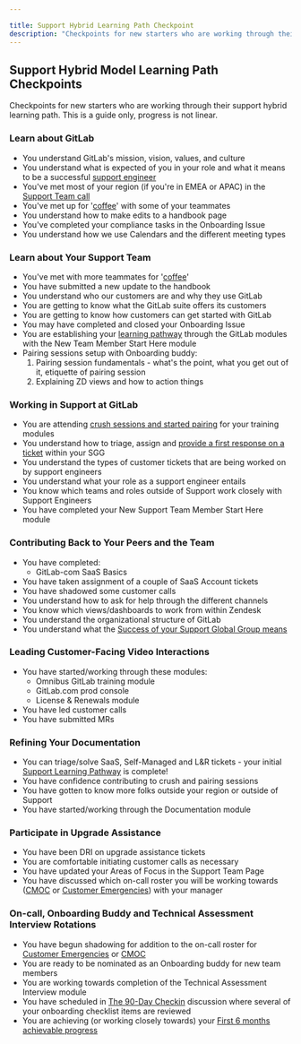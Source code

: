 ```yaml
---

title: Support Hybrid Learning Path Checkpoint
description: "Checkpoints for new starters who are working through their support hybrid learning path. This is a guide only, progress is not linear."
---
```






## Support Hybrid Model Learning Path Checkpoints

Checkpoints for new starters who are working through their support hybrid learning path. This is a guide only, progress is not linear.

### Learn about GitLab

- You understand GitLab's mission, vision, values, and culture
- You understand what is expected of you in your role and what it means to be a successful [support engineer](/job-families/engineering/support-engineer/#support-engineer)
- You've met most of your region (if you're in EMEA or APAC) in the [Support Team call](/handbook/support/workflows/team/weekly_team_call)
- You've met up for '[coffee](/handbook/company/culture/all-remote/informal-communication/#coffee-chats)' with some of your teammates
- You understand how to make edits to a handbook page
- You've completed your compliance tasks in the Onboarding Issue
- You understand how we use Calendars and the different meeting types

### Learn about Your Support Team

- You've met with more teammates for '[coffee](/handbook/company/culture/all-remote/informal-communication/#coffee-chats)'
- You have submitted a new update to the handbook
- You understand who our customers are and why they use GitLab
- You are getting to know what the GitLab suite offers its customers
- You are getting to know how customers can get started with GitLab
- You may have completed and closed your Onboarding Issue  
- You are establishing your [learning pathway](/handbook/support/training/#support-manager-onboarding-pathway) through the GitLab modules with the New Team Member Start Here module
- Pairing sessions setup with Onboarding buddy:
  1. Pairing session fundamentals - what's the point, what you get out of it, etiquette of pairing session
  1. Explaining ZD views and how to action things

### Working in Support at GitLab

- You are attending [crush sessions and started pairing](https://gitlab.com/gitlab-com/support/support-pairing/-/issues/?sort=popularity&state=all) for your training modules
- You understand how to triage, assign and [provide a first response on a ticket](/handbook/support/workflows/working-on-tickets#providing-a-first-response-to-a-ticket) within your SGG
- You understand the types of customer tickets that are being worked on by support engineers
- You understand what your role as a support engineer entails
- You know which teams and roles outside of Support work closely with Support Engineers
- You have completed your New Support Team Member Start Here module

### Contributing Back to Your Peers and the Team

- You have completed:
  - GitLab-com SaaS Basics
- You have taken assignment of a couple of SaaS Account tickets
- You have shadowed some customer calls
- You understand how to ask for help through the different channels
- You know which views/dashboards to work from within Zendesk
- You understand the organizational structure of GitLab
- You understand what the [Success of your Support Global Group means](/handbook/support/support-global-groups/#success-of-their-group-means)

### Leading Customer-Facing Video Interactions

- You have started/working through these modules:
  - Omnibus GitLab training module
  - GitLab.com prod console
  - License & Renewals module
- You have led customer calls
- You have submitted MRs

### Refining Your Documentation

- You can triage/solve SaaS, Self-Managed and L&R tickets - your initial [Support Learning Pathway](/handbook/support/training/#support-learning-pathways) is complete!
- You have confidence contributing to crush and pairing sessions
- You have gotten to know more folks outside your region or outside of Support
- You have started/working through the Documentation module

### Participate in Upgrade Assistance

- You have been DRI on upgrade assistance tickets
- You are comfortable initiating customer calls as necessary
- You have updated your Areas of Focus in the Support Team Page
- You have discussed which on-call roster you will be working towards ([CMOC](/handbook/support/workflows/cmoc_workflows#contacting-a-user) or [Customer Emergencies](/handbook/on-call/#sts=Customer%20Emergency%20On-Call%20Rotation)) with your manager

### On-call, Onboarding Buddy and Technical Assessment Interview Rotations

- You have begun shadowing for addition to the on-call roster for [Customer Emergencies](/handbook/on-call/#sts=Customer%20Emergency%20On-Call%20Rotation) or [CMOC](/handbook/support/workflows/cmoc_workflows#contacting-a-user)
- You are ready to be nominated as an Onboarding buddy for new team members
- You are working towards completion of the Technical Assessment Interview module
- You have scheduled in [The 90-Day Checkin](https://docs.google.com/document/d/1yTy8z0UQv84RmCkt3dLAYR8SWAXfcR7dcCnkixrbhKk/) discussion where several of your onboarding checklist items are reviewed
- You are achieving (or working closely towards) your [First 6 months achievable progress](/handbook/support/training/#support-engineer-achievable-progress---first-6-months)
